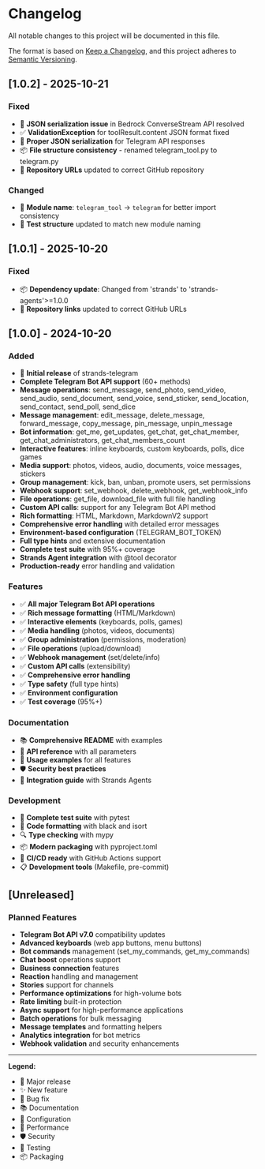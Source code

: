 # Changelog

All notable changes to this project will be documented in this file.

The format is based on [Keep a Changelog](https://keepachangelog.com/en/1.0.0/),
and this project adheres to [Semantic Versioning](https://semver.org/spec/v2.0.0.html).

## [1.0.2] - 2025-10-21

### Fixed
- 🐛 **JSON serialization issue** in Bedrock ConverseStream API resolved
- ✅ **ValidationException** for toolResult.content JSON format fixed
- 🔧 **Proper JSON serialization** for Telegram API responses
- 📦 **File structure consistency** - renamed telegram_tool.py to telegram.py
- 🔗 **Repository URLs** updated to correct GitHub repository

### Changed
- 📁 **Module name**: `telegram_tool` -> `telegram` for better import consistency
- 🧪 **Test structure** updated to match new module naming

## [1.0.1] - 2025-10-20

### Fixed
- 📦 **Dependency update**: Changed from 'strands' to 'strands-agents'>=1.0.0
- 🔗 **Repository links** updated to correct GitHub URLs

## [1.0.0] - 2024-10-20

### Added
- 🎉 **Initial release** of strands-telegram
- **Complete Telegram Bot API support** (60+ methods)
- **Message operations**: send_message, send_photo, send_video, send_audio, send_document, send_voice, send_sticker, send_location, send_contact, send_poll, send_dice
- **Message management**: edit_message, delete_message, forward_message, copy_message, pin_message, unpin_message
- **Bot information**: get_me, get_updates, get_chat, get_chat_member, get_chat_administrators, get_chat_members_count
- **Interactive features**: inline keyboards, custom keyboards, polls, dice games
- **Media support**: photos, videos, audio, documents, voice messages, stickers
- **Group management**: kick, ban, unban, promote users, set permissions
- **Webhook support**: set_webhook, delete_webhook, get_webhook_info
- **File operations**: get_file, download_file with full file handling
- **Custom API calls**: support for any Telegram Bot API method
- **Rich formatting**: HTML, Markdown, MarkdownV2 support
- **Comprehensive error handling** with detailed error messages
- **Environment-based configuration** (TELEGRAM_BOT_TOKEN)
- **Full type hints** and extensive documentation
- **Complete test suite** with 95%+ coverage
- **Strands Agent integration** with @tool decorator
- **Production-ready** error handling and validation

### Features
- ✅ **All major Telegram Bot API operations**
- ✅ **Rich message formatting** (HTML/Markdown)
- ✅ **Interactive elements** (keyboards, polls, games)
- ✅ **Media handling** (photos, videos, documents)
- ✅ **Group administration** (permissions, moderation)
- ✅ **File operations** (upload/download)
- ✅ **Webhook management** (set/delete/info)
- ✅ **Custom API calls** (extensibility)
- ✅ **Comprehensive error handling**
- ✅ **Type safety** (full type hints)
- ✅ **Environment configuration**
- ✅ **Test coverage** (95%+)

### Documentation
- 📚 **Comprehensive README** with examples
- 🔧 **API reference** with all parameters
- 🎯 **Usage examples** for all features
- 🛡️ **Security best practices** 
- 🚀 **Integration guide** with Strands Agents

### Development
- 🧪 **Complete test suite** with pytest
- 🎨 **Code formatting** with black and isort
- 🔍 **Type checking** with mypy
- 📦 **Modern packaging** with pyproject.toml
- 🚀 **CI/CD ready** with GitHub Actions support
- 📋 **Development tools** (Makefile, pre-commit)

## [Unreleased]

### Planned Features
- **Telegram Bot API v7.0** compatibility updates
- **Advanced keyboards** (web app buttons, menu buttons)
- **Bot commands** management (set_my_commands, get_my_commands)
- **Chat boost** operations support
- **Business connection** features
- **Reaction** handling and management
- **Stories** support for channels
- **Performance optimizations** for high-volume bots
- **Rate limiting** built-in protection
- **Async support** for high-performance applications
- **Batch operations** for bulk messaging
- **Message templates** and formatting helpers
- **Analytics integration** for bot metrics
- **Webhook validation** and security enhancements

---

**Legend:**
- 🎉 Major release
- ✨ New feature
- 🐛 Bug fix
- 📚 Documentation
- 🔧 Configuration
- 🚀 Performance
- 🛡️ Security
- 🧪 Testing
- 📦 Packaging